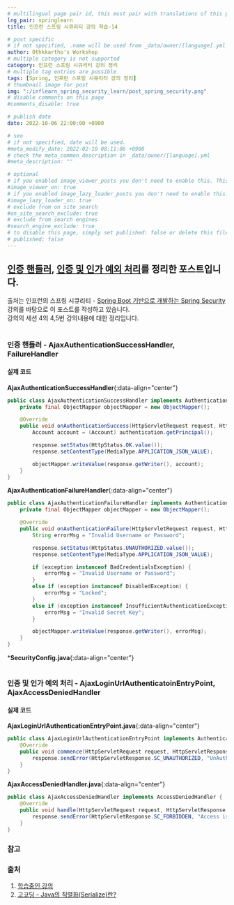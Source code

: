 ```yaml
---
# multilingual page pair id, this must pair with translations of this page. (This name must be unique)
lng_pair: springlearn
title: 인프런 스프링 시큐리티 강의 학습-14

# post specific
# if not specified, .name will be used from _data/owner/[language].yml
author: Othkkartho's Workshop
# multiple category is not supported
category: 인프런 스프링 시큐리티 강의 정리
# multiple tag entries are possible
tags: [Spring, 인프런 스프링 시큐리티 강의 정리]
# thumbnail image for post
img: ":/inflearn_spring_security_learn/post_spring_security.png"
# disable comments on this page
#comments_disable: true

# publish date
date: 2022-10-06 22:00:00 +0900

# seo
# if not specified, date will be used.
#meta_modify_date: 2022-02-10 08:11:06 +0900
# check the meta_common_description in _data/owner/[language].yml
#meta_description: ""

# optional
# if you enabled image_viewer_posts you don't need to enable this. This is only if image_viewer_posts = false
#image_viewer_on: true
# if you enabled image_lazy_loader_posts you don't need to enable this. This is only if image_lazy_loader_posts = false
#image_lazy_loader_on: true
# exclude from on site search
#on_site_search_exclude: true
# exclude from search engines
#search_engine_exclude: true
# to disable this page, simply set published: false or delete this file
# published: false
---
```


<!-- outline-start -->

[인증 핸들러](#인증-핸들러---ajaxauthenticationsuccesshandler-failurehandler), [인증 및 인가 예외 처리](#인증-및-인가-예외-처리---ajaxloginurlauthenticatoinentrypoint-ajaxaccessdeniedhandler)를 정리한 포스트입니다.
--------------------------------------

출처는 인프런의 스프링 시큐리티 - [Spring Boot 기반으로 개발하는 Spring Security](https://www.inflearn.com/course/%EC%BD%94%EC%96%B4-%EC%8A%A4%ED%94%84%EB%A7%81-%EC%8B%9C%ED%81%90%EB%A6%AC%ED%8B%B0)강의를 바탕으로 이 포스트를 작성하고 있습니다.<br>
강의의 세션 4의 4,5번 강의내용에 대한 정리입니다.<br><br>

<!-- outline-end -->

### 인증 핸들러 - AjaxAuthenticationSuccessHandler, FailureHandler
#### 실제 코드
**AjaxAuthenticationSuccessHandler**{:data-align="center"}
```java
public class AjaxAuthenticationSuccessHandler implements AuthenticationSuccessHandler {
    private final ObjectMapper objectMapper = new ObjectMapper();

    @Override
    public void onAuthenticationSuccess(HttpServletRequest request, HttpServletResponse response, Authentication authentication) throws IOException {
        Account account = (Account) authentication.getPrincipal();

        response.setStatus(HttpStatus.OK.value());
        response.setContentType(MediaType.APPLICATION_JSON_VALUE);

        objectMapper.writeValue(response.getWriter(), account);
    }
}
```

**AjaxAuthenticationFailureHandler**{:data-align="center"}
```java
public class AjaxAuthenticationFailureHandler implements AuthenticationFailureHandler {
    private final ObjectMapper objectMapper = new ObjectMapper();

    @Override
    public void onAuthenticationFailure(HttpServletRequest request, HttpServletResponse response, AuthenticationException exception) throws IOException {
        String errorMsg = "Invalid Username or Password";

        response.setStatus(HttpStatus.UNAUTHORIZED.value());
        response.setContentType(MediaType.APPLICATION_JSON_VALUE);

        if (exception instanceof BadCredentialsException) {
            errorMsg = "Invalid Username or Password";
        }
        else if (exception instanceof DisabledException) {
            errorMsg = "Locked";
        }
        else if (exception instanceof InsufficientAuthenticationException) {
            errorMsg = "Invalid Secret Key";
        }

        objectMapper.writeValue(response.getWriter(), errorMsg);
    }
}
```

***SecurityConfig.java**{:data-align="center"}
```java
```

### 인증 및 인가 예외 처리 - AjaxLoginUrlAuthenticatoinEntryPoint, AjaxAccessDeniedHandler
#### 실제 코드
**AjaxLoginUrlAuthenticationEntryPoint.java**{:data-align="center"}
```java
public class AjaxLoginUrlAuthenticationEntryPoint implements AuthenticationEntryPoint {
    @Override
    public void commence(HttpServletRequest request, HttpServletResponse response, AuthenticationException authException) throws IOException {
        response.sendError(HttpServletResponse.SC_UNAUTHORIZED, "UnAuthorized");
    }
}
```

**AjaxAccessDeniedHandler.java**{:data-align="center"}
```java
public class AjaxAccessDeniedHandler implements AccessDeniedHandler {
    @Override
    public void handle(HttpServletRequest request, HttpServletResponse response, AccessDeniedException accessDeniedException) throws IOException {
        response.sendError(HttpServletResponse.SC_FORBIDDEN, "Access is denied");
    }
}
```

### 참고
#### 

### 출처
1. [학습중인 강의](https://www.inflearn.com/course/%EC%BD%94%EC%96%B4-%EC%8A%A4%ED%94%84%EB%A7%81-%EC%8B%9C%ED%81%90%EB%A6%AC%ED%8B%B0)
2. [고코딩 - Java의 직렬화(Serialize)란?](https://go-coding.tistory.com/101)